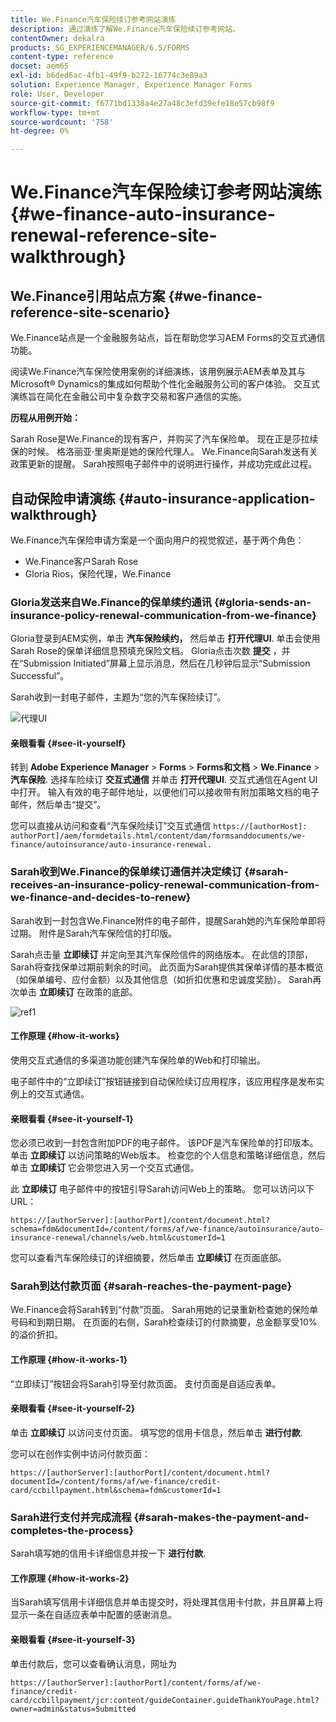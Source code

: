 ```yaml
---
title: We.Finance汽车保险续订参考网站演练
description: 通过演练了解We.Finance汽车保险续订参考网站。
contentOwner: dekalra
products: SG_EXPERIENCEMANAGER/6.5/FORMS
content-type: reference
docset: aem65
exl-id: b6ded6ac-4fb1-49f9-b272-16774c3e89a3
solution: Experience Manager, Experience Manager Forms
role: User, Developer
source-git-commit: f6771bd1338a4e27a48c3efd39efe18e57cb98f9
workflow-type: tm+mt
source-wordcount: '758'
ht-degree: 0%

---
```


# We.Finance汽车保险续订参考网站演练{#we-finance-auto-insurance-renewal-reference-site-walkthrough}

## We.Finance引用站点方案  {#we-finance-reference-site-scenario}

We.Finance站点是一个金融服务站点，旨在帮助您学习AEM Forms的交互式通信功能。

阅读We.Finance汽车保险使用案例的详细演练，该用例展示AEM表单及其与Microsoft® Dynamics的集成如何帮助个性化金融服务公司的客户体验。 交互式演练旨在简化在金融公司中复杂数字交易和客户通信的实施。

**历程从用例开始：**

Sarah Rose是We.Finance的现有客户，并购买了汽车保险单。 现在正是莎拉续保的时候。 格洛丽亚·里奥斯是她的保险代理人。 We.Finance向Sarah发送有关政策更新的提醒。 Sarah按照电子邮件中的说明进行操作，并成功完成此过程。

## 自动保险申请演练 {#auto-insurance-application-walkthrough}

We.Finance汽车保险申请方案是一个面向用户的视觉叙述，基于两个角色：

* We.Finance客户Sarah Rose
* Gloria Rios，保险代理，We.Finance

### Gloria发送来自We.Finance的保单续约通讯 {#gloria-sends-an-insurance-policy-renewal-communication-from-we-finance}

Gloria登录到AEM实例，单击 **汽车保险续约，** 然后单击 **打开代理UI**. 单击会使用Sarah Rose的保单详细信息预填充保险文档。 Gloria点击次数 **提交** ，并在“Submission Initiated”屏幕上显示消息，然后在几秒钟后显示“Submission Successful”。

Sarah收到一封电子邮件，主题为“您的汽车保险续订”。

![代理UI](assets/agent_ui_email_new.png)

#### 亲眼看看 {#see-it-yourself}

转到 **Adobe Experience Manager** > **Forms** > **Forms和文档** > **We.Finance** > **汽车保险**. 选择车险续订 **交互式通信** 并单击 **打开代理UI**. 交互式通信在Agent UI中打开。 输入有效的电子邮件地址，以便他们可以接收带有附加策略文档的电子邮件，然后单击“提交”。

您可以直接从访问和查看“汽车保险续订”交互式通信 `https://[authorHost]: authorPort]/aem/formdetails.html/content/dam/formsanddocuments/we-finance/autoinsurance/auto-insurance-renewal.`

### Sarah收到We.Finance的保单续订通信并决定续订 {#sarah-receives-an-insurance-policy-renewal-communication-from-we-finance-and-decides-to-renew}

Sarah收到一封包含We.Finance附件的电子邮件，提醒Sarah她的汽车保险单即将过期。 附件是Sarah汽车保险信的打印版。

Sarah点击量 **立即续订** 并定向至其汽车保险信件的网络版本。 在此信的顶部，Sarah将查找保单过期前剩余的时间。 此页面为Sarah提供其保单详情的基本概览（如保单编号、应付金额）以及其他信息（如折扣优惠和忠诚度奖励）。 Sarah再次单击 **立即续订** 在政策的底部。

![ref1](assets/ref1.png)

#### 工作原理 {#how-it-works}

使用交互式通信的多渠道功能创建汽车保险单的Web和打印输出。

电子邮件中的“立即续订”按钮链接到自动保险续订应用程序，该应用程序是发布实例上的交互式通信。

#### 亲眼看看 {#see-it-yourself-1}

您必须已收到一封包含附加PDF的电子邮件。 该PDF是汽车保险单的打印版本。 单击 **立即续订** 以访问策略的Web版本。 检查您的个人信息和策略详细信息，然后单击 **立即续订** 它会带您进入另一个交互式通信。

此 **立即续订** 电子邮件中的按钮引导Sarah访问Web上的策略。 您可以访问以下URL：

`https://[authorServer]:[authorPort]/content/document.html?schema=fdm&documentId=/content/forms/af/we-finance/autoinsurance/auto-insurance-renewal/channels/web.html&customerId=1`

您可以查看汽车保险续订的详细摘要，然后单击 **立即续订** 在页面底部。

### Sarah到达付款页面 {#sarah-reaches-the-payment-page}

We.Finance会将Sarah转到“付款”页面。 Sarah用她的记录重新检查她的保险单号码和到期日期。 在页面的右侧，Sarah检查续订的付款摘要，总金额享受10%的溢价折扣。

#### 工作原理 {#how-it-works-1}

“立即续订”按钮会将Sarah引导至付款页面。 支付页面是自适应表单。

#### 亲眼看看 {#see-it-yourself-2}

单击 **立即续订** 以访问支付页面。 填写您的信用卡信息，然后单击 **进行付款**.

您可以在创作实例中访问付款页面：

`https://[authorServer]:[authorPort]/content/document.html?documentId=/content/forms/af/we-finance/credit-card/ccbillpayment.html&schema=fdm&customerId=1`

### Sarah进行支付并完成流程 {#sarah-makes-the-payment-and-completes-the-process}

Sarah填写她的信用卡详细信息并按一下 **进行付款**.

#### 工作原理 {#how-it-works-2}

当Sarah填写信用卡详细信息并单击提交时，将处理其信用卡付款，并且屏幕上将显示一条在自适应表单中配置的感谢消息。

#### 亲眼看看 {#see-it-yourself-3}

单击付款后，您可以查看确认消息，网址为

`https://[authorServer]:[authorPort]/content/forms/af/we-finance/credit-card/ccbillpayment/jcr:content/guideContainer.guideThankYouPage.html?owner=admin&status=Submitted`
